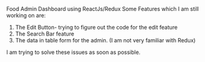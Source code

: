 Food Admin Dashboard using ReactJs/Redux
Some Features which I am still working on are:
1. The Edit Button- trying to figure out the code for the edit feature
2. The Search Bar feature
3. The data in table form for the admin. (I am not very familiar with Redux)

I am trying to solve these issues as soon as possible.


